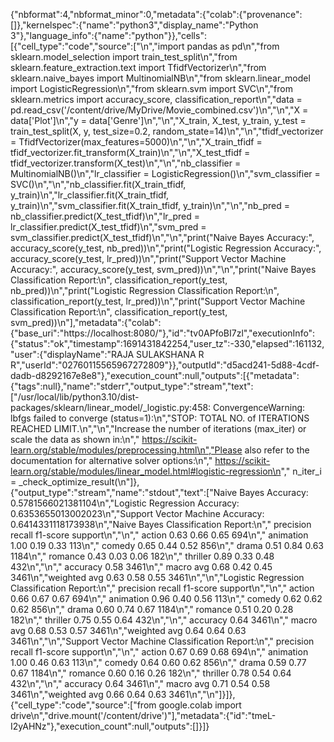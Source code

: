 {"nbformat":4,"nbformat_minor":0,"metadata":{"colab":{"provenance":[]},"kernelspec":{"name":"python3","display_name":"Python 3"},"language_info":{"name":"python"}},"cells":[{"cell_type":"code","source":["\n","import pandas as pd\n","from sklearn.model_selection import train_test_split\n","from sklearn.feature_extraction.text import TfidfVectorizer\n","from sklearn.naive_bayes import MultinomialNB\n","from sklearn.linear_model import LogisticRegression\n","from sklearn.svm import SVC\n","from sklearn.metrics import accuracy_score, classification_report\n","data = pd.read_csv('/content/drive/MyDrive/Movie_combined.csv')\n","\n","X = data['Plot']\n","y = data['Genre']\n","\n","X_train, X_test, y_train, y_test = train_test_split(X, y, test_size=0.2, random_state=14)\n","\n","tfidf_vectorizer = TfidfVectorizer(max_features=5000)\n","\n","X_train_tfidf = tfidf_vectorizer.fit_transform(X_train)\n","\n","X_test_tfidf = tfidf_vectorizer.transform(X_test)\n","\n","nb_classifier = MultinomialNB()\n","lr_classifier = LogisticRegression()\n","svm_classifier = SVC()\n","\n","nb_classifier.fit(X_train_tfidf, y_train)\n","lr_classifier.fit(X_train_tfidf, y_train)\n","svm_classifier.fit(X_train_tfidf, y_train)\n","\n","nb_pred = nb_classifier.predict(X_test_tfidf)\n","lr_pred = lr_classifier.predict(X_test_tfidf)\n","svm_pred = svm_classifier.predict(X_test_tfidf)\n","\n","print(\"Naive Bayes Accuracy:\", accuracy_score(y_test, nb_pred))\n","print(\"Logistic Regression Accuracy:\", accuracy_score(y_test, lr_pred))\n","print(\"Support Vector Machine Accuracy:\", accuracy_score(y_test, svm_pred))\n","\n","print(\"Naive Bayes Classification Report:\\n\", classification_report(y_test, nb_pred))\n","print(\"Logistic Regression Classification Report:\\n\", classification_report(y_test, lr_pred))\n","print(\"Support Vector Machine Classification Report:\\n\", classification_report(y_test, svm_pred))\n"],"metadata":{"colab":{"base_uri":"https://localhost:8080/"},"id":"tv0APfoBI7zl","executionInfo":{"status":"ok","timestamp":1691431842254,"user_tz":-330,"elapsed":161132,"user":{"displayName":"RAJA SULAKSHANA R R","userId":"02760115565967272809"}},"outputId":"d5acd241-5d88-4cdf-dadb-d8292167e8e8"},"execution_count":null,"outputs":[{"metadata":{"tags":null},"name":"stderr","output_type":"stream","text":["/usr/local/lib/python3.10/dist-packages/sklearn/linear_model/_logistic.py:458: ConvergenceWarning: lbfgs failed to converge (status=1):\n","STOP: TOTAL NO. of ITERATIONS REACHED LIMIT.\n","\n","Increase the number of iterations (max_iter) or scale the data as shown in:\n","    https://scikit-learn.org/stable/modules/preprocessing.html\n","Please also refer to the documentation for alternative solver options:\n","    https://scikit-learn.org/stable/modules/linear_model.html#logistic-regression\n","  n_iter_i = _check_optimize_result(\n"]},{"output_type":"stream","name":"stdout","text":["Naive Bayes Accuracy: 0.5781566021381104\n","Logistic Regression Accuracy: 0.6353655013002023\n","Support Vector Machine Accuracy: 0.6414331118173938\n","Naive Bayes Classification Report:\n","               precision    recall  f1-score   support\n","\n","      action       0.63      0.66      0.65       694\n","   animation       1.00      0.19      0.33       113\n","      comedy       0.65      0.44      0.52       856\n","       drama       0.51      0.84      0.63      1184\n","     romance       0.43      0.03      0.06       182\n","    thriller       0.89      0.33      0.48       432\n","\n","    accuracy                           0.58      3461\n","   macro avg       0.68      0.42      0.45      3461\n","weighted avg       0.63      0.58      0.55      3461\n","\n","Logistic Regression Classification Report:\n","               precision    recall  f1-score   support\n","\n","      action       0.66      0.67      0.67       694\n","   animation       0.96      0.40      0.56       113\n","      comedy       0.62      0.62      0.62       856\n","       drama       0.60      0.74      0.67      1184\n","     romance       0.51      0.20      0.28       182\n","    thriller       0.75      0.55      0.64       432\n","\n","    accuracy                           0.64      3461\n","   macro avg       0.68      0.53      0.57      3461\n","weighted avg       0.64      0.64      0.63      3461\n","\n","Support Vector Machine Classification Report:\n","               precision    recall  f1-score   support\n","\n","      action       0.67      0.69      0.68       694\n","   animation       1.00      0.46      0.63       113\n","      comedy       0.64      0.60      0.62       856\n","       drama       0.59      0.77      0.67      1184\n","     romance       0.60      0.16      0.26       182\n","    thriller       0.78      0.54      0.64       432\n","\n","    accuracy                           0.64      3461\n","   macro avg       0.71      0.54      0.58      3461\n","weighted avg       0.66      0.64      0.63      3461\n","\n"]}]},{"cell_type":"code","source":["from google.colab import drive\n","drive.mount('/content/drive')"],"metadata":{"id":"tmeL-I2yAHNz"},"execution_count":null,"outputs":[]}]}
